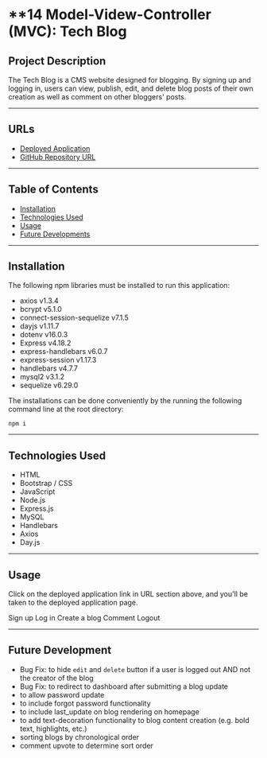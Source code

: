 # **14 Model-Videw-Controller (MVC): Tech Blog

## **Project Description**
The Tech Blog is a CMS website designed for blogging. By signing up and logging in, users can view, publish, edit, and delete blog posts of their own creation as well as comment on other bloggers' posts.

---
## **URLs**
- [Deployed Application](https://tech-blog-999.herokuapp.com/)
- [GitHub Repository URL](https://github.com/jouriena11/tech-blog-mvc)

---
## **Table of Contents**
- <a href="#installation">Installation</a>
- <a href="#technologies-used">Technologies Used</a>
- <a href="#usage">Usage</a>
- <a href="#future-development">Future Developments</a>

---
## **Installation**
The following npm libraries must be installed to run this application:
- axios v1.3.4
- bcrypt v5.1.0
- connect-session-sequelize v7.1.5
- dayjs v1.11.7
- dotenv v16.0.3
- Express v4.18.2
- express-handlebars v6.0.7
- express-session v1.17.3
- handlebars v4.7.7
- mysql2 v3.1.2
- sequelize v6.29.0

The installations can be done conveniently by the running the following command line at the root directory: 
```
npm i
```

---
## **Technologies Used**
- HTML
- Bootstrap / CSS
- JavaScript
- Node.js
- Express.js
- MySQL
- Handlebars
- Axios
- Day.js

---
## **Usage**
Click on the deployed application link in URL section above, and you'll be taken to the deployed application page.

Sign up
Log in
Create a blog
Comment
Logout

---
## **Future Development**
- Bug Fix: to hide `edit` and `delete` button if a user is logged out AND not the creator of the blog
- Bug Fix: to redirect to dashboard after submitting a blog update
- to allow password update 
- to include forgot password functionality
- to include last_update on blog rendering on homepage
- to add text-decoration functionality to blog content creation (e.g. bold text, highlights, etc.)
- sorting blogs by chronological order
- comment upvote to determine sort order